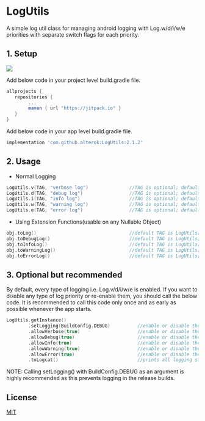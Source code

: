 # LogUtils
A simple log util class for managing android logging with Log.w/d/i/w/e priorities with separate switch flags for each priority.

## 1. Setup
[![](https://jitpack.io/v/alterok/LogUtils.svg)](https://jitpack.io/#alterok/LogUtils)

Add below code in your project level build.gradle file.
```groovy
allprojects {
   repositories {
        ...
       	maven { url "https://jitpack.io" }
   }
}
```
Add below code in your app level build.gradle file.

```groovy
implementation 'com.github.alterok:LogUtils:2.1.2'
```
## 2. Usage
* Normal Logging
```kotlin
LogUtils.v(TAG, "verbose log")               //TAG is optional; default TAG is LogUtils[VERBOSE]
LogUtils.d(TAG, "debug log")                 //TAG is optional; default TAG is LogUtils[DEBUG]
LogUtils.i(TAG, "info log")                  //TAG is optional; default TAG is LogUtils[INFO]
LogUtils.w(TAG, "warning log")               //TAG is optional; default TAG is LogUtils[WARNING]
LogUtils.e(TAG, "error log")                 //TAG is optional; default TAG is LogUtils[ERROR]
```

* Using Extension Functions(usable on any Nullable Object)
```kotlin
obj.toLog()                                  //default TAG is LogUtils[VERBOSE]
obj.toDebugLog()                             //default TAG is LogUtils[DEBUG]
obj.toInfoLog()                              //default TAG is LogUtils[INFO]
obj.toWarningLog()                           //default TAG is LogUtils[WARNING]
obj.toErrorLog()                             //default TAG is LogUtils[ERROR]
```

## 3. Optional but recommended
By default, every type of logging i.e. Log.v/d/i/w/e is enabled. If you want to disable any type of log priority or re-enable them, you should call the below code. It is recommended to call this code only once and as early as possible whenever the app starts.

```kotlin
LogUtils.getInstance()
        .setLogging(BuildConfig.DEBUG)          //enable or disable the entire logging functionality. Default value is true.
        .allowVerbose(true)                     //enable or disable the verbose logging. Default value is true.
        .allowDebug(true)                       //enable or disable the debug logging. Default value is true.
        .allowInfo(true)                        //enable or disable the info logging. Default value is true.
        .allowWarning(true)                     //enable or disable the warning logging. Default value is true.
        .allowError(true)                       //enable or disable the error logging. Default value is true.
        .toLogcat()                             //prints all logging states in the logCat
```

NOTE: Calling setLogging() with BuildConfig.DEBUG as an argument is highly recommended as this prevents logging in the release builds.

## License
[MIT](https://choosealicense.com/licenses/mit/)
